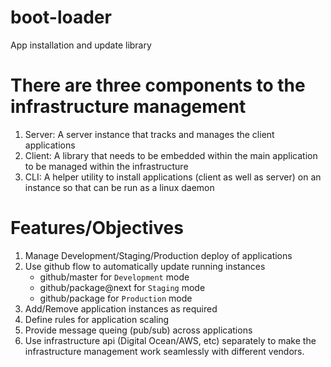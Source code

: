 # boot-loader
App installation and update library

# There are three components to the infrastructure management
1. Server: A server instance that tracks and manages the client applications
2. Client: A library that needs to be embedded within the main application to be
           managed within the infrastructure
3. CLI: A helper utility to install applications (client as well as server) on an
        instance so that can be run as a linux daemon
        
# Features/Objectives
1. Manage Development/Staging/Production deploy of applications
2. Use github flow to automatically update running instances
   * github/master for `Development` mode
   * github/package@next for `Staging` mode
   * github/package for `Production` mode
3. Add/Remove application instances as required
4. Define rules for application scaling 
5. Provide message queing (pub/sub) across applications
6. Use infrastructure api (Digital Ocean/AWS, etc) separately to make the
   infrastructure management work seamlessly with different vendors.
   

  
